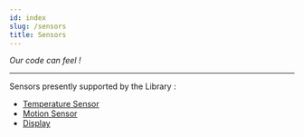 ```yaml
---
id: index
slug: /sensors
title: Sensors
---
```


*Our code can feel !*

---

Sensors presently supported by the Library :

- [Temperature Sensor](aht10.md)
- [Motion Sensor](mpu6050.mdx)
- [Display](display.md)
